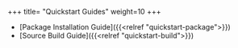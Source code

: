 +++
title= "Quickstart Guides"
weight=10
+++

- [Package Installation Guide]({{<relref "quickstart-package">}})
- [Source Build Guide]({{<relref "quickstart-build">}})

 

 

 

 

 

 

 

 

 
